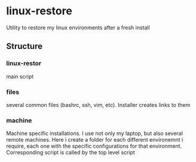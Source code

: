 # linux-restore

Utility to restore my linux environments after a fresh install

## Structure

### linux-restor

main script



### files

several common files (bashrc, ssh, vim, etc). Installer creates links to them



### machine

Machine specific installations. I use not only my laptop, but also several remote machines. Here i create a folder for each different environemnt i require, each one with the specific configurations for that environment. Corresponding script is called by the top level script
